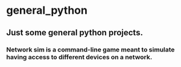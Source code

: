 # general_python

## Just some general python projects.

### Network sim is a command-line game meant to simulate having access to different devices on a network.
